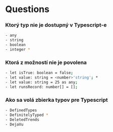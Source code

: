 # Questions
### Ktorý typ nie je dostupný v Typescript-e
```sh
- any
- string
- boolean
- integer *
```

### Ktorá z možností nie je povolena
```sh
- let isTrue: boolean = false;
- let value: string = <number>'string'; *
- let value: string = 25 as any;
- let runsRecord: number[] = [];
```

### Ako sa volá zbierka typov pre Typescript
```sh
- DefinedTypes
- DefinitelyTyped *
- DeletedTrends
- DejaVu
```
